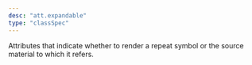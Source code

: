 ```yaml
---
desc: "att.expandable"
type: "classSpec"
---
```


Attributes that indicate whether to render a repeat symbol or the source material
to
which it refers.